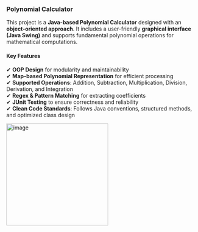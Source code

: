 ### **Polynomial Calculator**  

This project is a **Java-based Polynomial Calculator** designed with an **object-oriented approach**. It includes a user-friendly **graphical interface (Java Swing)** and supports fundamental polynomial operations for mathematical computations.  

#### **Key Features**  
✔ **OOP Design** for modularity and maintainability  
✔ **Map-based Polynomial Representation** for efficient processing  
✔ **Supported Operations**: Addition, Subtraction, Multiplication, Division, Derivation, and Integration  
✔ **Regex & Pattern Matching** for extracting coefficients  
✔ **JUnit Testing** to ensure correctness and reliability  
✔ **Clean Code Standards**: Follows Java conventions, structured methods, and optimized class design  

<img width="267" alt="image" src="https://github.com/user-attachments/assets/9111c75e-a8ab-4d63-97ca-9418298ab1a6" />

